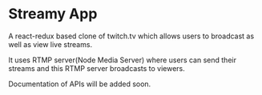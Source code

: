 # Streamy App

A react-redux based clone of twitch.tv which allows users to broadcast as well as view live streams.

It uses RTMP server(Node Media Server) where users can send their streams and this RTMP server broadcasts to viewers.



Documentation of APIs will be added soon.
